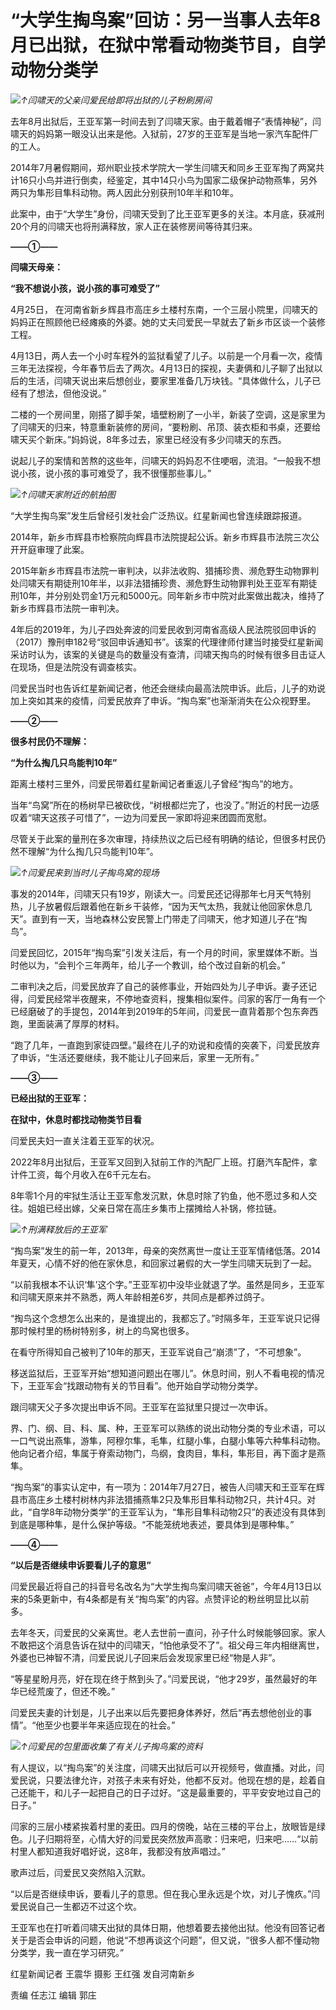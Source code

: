 # “大学生掏鸟案”回访：另一当事人去年8月已出狱，在狱中常看动物类节目，自学动物分类学

![](https://inews.gtimg.com/om_bt/OQPkJV-X1CS9mYCUz2hpKNVBVvi7y3qCXoR_zzPttcAUgAA/1000)_↑闫啸天的父亲闫爱民给即将出狱的儿子粉刷房间_

去年8月出狱后，王亚军第一时间去到了闫啸天家。由于戴着帽子“表情神秘”，闫啸天的妈妈第一眼没认出来是他。入狱前，27岁的王亚军是当地一家汽车配件厂的工人。

2014年7月暑假期间，郑州职业技术学院大一学生闫啸天和同乡王亚军掏了两窝共计16只小鸟并进行倒卖，经鉴定，其中14只小鸟为国家二级保护动物燕隼，另外两只为隼形目隼科动物。两人因此分别获刑10年半和10年。

此案中，由于“大学生”身份，闫啸天受到了比王亚军更多的关注。本月底，获减刑20个月的闫啸天也将刑满释放，家人正在装修房间等待其归来。

**——①——**

**闫啸天母亲：**

**“我不想说小孩，说小孩的事可难受了”**

4月25日， 在河南省新乡辉县市高庄乡土楼村东南，一个三层小院里，闫啸天的妈妈正在照顾他已经瘫痪的外婆。她的丈夫闫爱民一早就去了新乡市区谈一个装修工程。

4月13日，两人去一个小时车程外的监狱看望了儿子。以前是一个月看一次，疫情三年无法探视，今年春节后去了两次。4月13日的探视，夫妻俩和儿子聊了出狱以后的生活，闫啸天说出来后想创业，要家里准备几万块钱。“具体做什么，儿子已经有了想法，但他没说。”

二楼的一个房间里，刚搭了脚手架，墙壁粉刷了一小半，新装了空调，这是家里为了闫啸天的归来，特意重新装修的房间，“要粉刷、吊顶、装衣柜和书桌，还要给啸天买个新床。”妈妈说，8年多过去，家里已经没有多少闫啸天的东西。

说起儿子的案情和苦熬的这些年，闫啸天的妈妈忍不住哽咽，流泪。“一般我不想说小孩，说小孩的事可难受了，我不很懂那些事儿。”

![](https://inews.gtimg.com/om_bt/O2Fz8mZQ8zJ_MLMQk0zIb1lbhzodZ7hf9BQtqZdLFL9sQAA/1000)_↑闫啸天家附近的航拍图_

“大学生掏鸟案”发生后曾经引发社会广泛热议。红星新闻也曾连续跟踪报道。

2014年，新乡市辉县市检察院向辉县市法院提起公诉。新乡市辉县市法院三次公开开庭审理了此案。

2015年新乡市辉县市法院一审判决，以非法收购、猎捕珍贵、濒危野生动物罪判处闫啸天有期徒刑10年半，以非法猎捕珍贵、濒危野生动物罪判处王亚军有期徒刑10年，并分别处罚金1万元和5000元。同年新乡市中院对此案做出裁决，维持了新乡市辉县市法院一审判决。

4年后的2019年，为儿子四处奔波的闫爱民收到河南省高级人民法院驳回申诉的（2017）豫刑申182号“驳回申诉通知书”。该案的代理律师付建当时接受红星新闻采访时认为，该案的关键是鸟的数量没有查清，闫啸天掏鸟的时候有很多目击证人在现场，但是法院没有调查核实。

闫爱民当时也告诉红星新闻记者，他还会继续向最高法院申诉。此后，儿子的劝说加上突如其来的疫情，闫爱民放弃了申诉。“掏鸟案”也渐渐消失在公众视野里。

**——②——**

**很多村民仍不理解：**

**“为什么掏几只鸟能判10年”**

距离土楼村三里外，闫爱民带着红星新闻记者重返儿子曾经“掏鸟”的地方。

当年“鸟窝”所在的杨树早已被砍伐，“树根都烂完了，也没了。”附近的村民一边感叹着“啸天这孩子可惜了”，一边为闫爱民一家即将迎来团圆而宽慰。

尽管关于此案的量刑在多次审理，持续热议之后已经有明确的结论，但很多村民仍然不理解“为什么掏几只鸟能判10年”。

![](https://inews.gtimg.com/om_bt/OohUTDxr9c93KFn6ZatsF9OU2GZ23n__Yqxx5mzEr4DG4AA/1000)_↑闫爱民来到当时儿子掏鸟窝的现场_

事发的2014年，闫啸天只有19岁，刚读大一。闫爱民还记得那年七月天气特别热，儿子放暑假后跟着他在新乡干装修，“因为天气太热，我就让他回家休息几天”。直到有一天，当地森林公安民警上门带走了闫啸天，他才知道儿子在“掏鸟”。

闫爱民回忆，2015年“掏鸟案”引发关注后，有一个月的时间，家里媒体不断。当时他以为，“会判个三年两年，给儿子一个教训，给个改过自新的机会。”

二审判决之后，闫爱民放弃了自己的装修事业，开始四处为儿子申诉。妻子还记得，闫爱民经常半夜醒来，不停地查资料，搜集相似案件。闫家的客厅一角有一个已经磨破了的手提包，2014年到2019年的5年间，闫爱民一直背着那个包东奔西跑，里面装满了厚厚的材料。

“跑了几年，一直跑到家徒四壁。”最终在儿子的劝说和疫情的突袭下，闫爱民放弃了申诉，“生活还要继续，我不能让儿子回来后，家里一无所有。”

**——③——**

**已经出狱的王亚军：**

**在狱中，休息时都找动物类节目看**

闫爱民夫妇一直关注着王亚军的状况。

2022年8月出狱后，王亚军又回到入狱前工作的汽配厂上班。打磨汽车配件，拿计件工资，每个月收入在6千元左右。

8年零1个月的牢狱生活让王亚军愈发沉默，休息时除了钓鱼，他不愿过多和人交往。姐姐已经出嫁，父亲日常在高庄乡集市上摆摊给人补锅，修拉链。

![](https://inews.gtimg.com/om_bt/O-YgiHxe7zjiK6VCG_dUfmUJLhvQiaqR7ETxRcHFvEDnsAA/1000)_↑刑满释放后的王亚军_

“掏鸟案”发生的前一年，2013年，母亲的突然离世一度让王亚军情绪低落。2014年夏天，心情不好的他在家休息，和回家过暑假的大一学生闫啸天玩到了一起。

“以前我根本不认识‘隼’这个字。”王亚军初中没毕业就退了学。虽然是同乡，王亚军和闫啸天原来并不熟悉，两人年龄相差6岁，共同点是都养过鸽子。

“掏鸟这个念想怎么出来的，是谁提出的，我都忘了。”时隔多年，王亚军说只记得那时候村里的杨树特别多，树上的鸟窝也很多。

在看守所得知自己被判了10年的那天，王亚军说自己“崩溃”了，“不可想象”。

移送监狱后，王亚军开始“想知道问题出在哪儿”。休息时间，别人不看电视的情况下，王亚军会“找跟动物有关的节目看”。他开始自学动物分类学。

跟闫啸天父子多次提出申诉不同。王亚军在监狱里只提过一次申诉。

界、门、纲、目、科、属、种，王亚军可以熟练的说出动物分类的专业术语，可以一口气说出燕隼，游隼，阿穆尔隼，毛隼，红腿小隼，白腿小隼等六种隼科动物。他向记者介绍，隼属于脊索动物门，鸟纲，食肉目，隼科，隼形目，再下面才是燕隼。

“掏鸟案”的事实认定中，有一项为：2014年7月27日，被告人闫啸天和王亚军在辉县市高庄乡土楼村树林内非法猎捕燕隼2只及隼形目隼科动物2只，共计4只。对此，“自学8年动物分类学”的王亚军认为，“隼形目隼科动物2只”的表述没有具体到到底是哪种隼，是什么保护等级。“不能笼统地表述，要具体到是哪种隼。”

**——④——**

**“以后是否继续申诉要看儿子的意思”**

闫爱民最近将自己的抖音号名改名为“大学生掏鸟案闫啸天爸爸”，今年4月13日以来的5条更新中，有4条都是有关“掏鸟案”的内容。点赞评论的粉丝明显比以前多。

去年冬天，闫爱民的父亲离世。老人去世前一直问，孙子什么时候能够回家。家人不敢把这个消息告诉在狱中的闫啸天，“怕他承受不了”。祖父母三年内相继离世，外婆也已神智不清，闫爱民说儿子回来后会发现家里已经“物是人非”。

“等星星盼月亮，好在现在终于熬到头了。”闫爱民说，“他才29岁，虽然最好的年华已经荒废了，但还不晚。”

闫爱民夫妻的计划是，儿子出来以后先要把身体养好，然后“再去想他创业的事情”。“他至少也要半年来适应现在的社会。”

![](https://inews.gtimg.com/om_bt/OZpyEQQUfz0OixBuNxEpDas8cmuE52OC14JkDKcpdFkxgAA/1000)_↑闫爱民的包里面收集了有关儿子掏鸟案的资料_

有人提议，以“掏鸟案”的关注度，闫啸天出狱后可以开视频号，做直播。对此，闫爱民说，只要法律允许，对孩子未来有好处，他都不反对。他现在想的是，趁着自己还能干，和儿子一起把自己的日子过好。“这是最重要的，平平安安地过自己的日子。”

闫家的三层小楼紧挨着村里的麦田。四月的傍晚，站在三楼的平台上，放眼皆是绿色。儿子归期将至，心情大好的闫爱民突然放声高歌：归来吧，归来吧……“以前村里人都知道我好唱好说，这8年，我都没有放声唱过。”

歌声过后，闫爱民又突然陷入沉默。

“以后是否继续申诉，要看儿子的意思。但在我心里永远是个坎，对儿子愧疚。”闫爱民说自己一生都迈不过这个坎。

王亚军也在打听着闫啸天出狱的具体日期，他想着要去接他出狱。他没有回答记者关于是否会申诉的问题，他说“不想再谈这个问题”，但又说，“很多人都不懂动物分类学，我一直在学习研究。”

红星新闻记者 王震华 摄影 王红强 发自河南新乡

责编 任志江 编辑 郭庄

